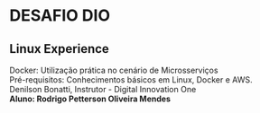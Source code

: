 # **DESAFIO DIO** 

## Linux Experience

Docker: Utilização prática no cenário de Microsserviços <br />
Pré-requisitos: Conhecimentos básicos em Linux, Docker e AWS.<br />
Denilson Bonatti, Instrutor - Digital Innovation One<br />
**Aluno: Rodrigo Petterson Oliveira Mendes**

